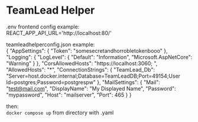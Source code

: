 # TeamLead Helper

.env frontend config example:<br>
REACT_APP_API_URL='http://localhost:80/'

teamleadhelperconfig.json example:<br>
{
  "AppSettings": {
    "Token": "somesecretandhorrobletokenbooo"
  },
  "Logging": {
    "LogLevel": {
      "Default": "Information",
      "Microsoft.AspNetCore": "Warning"
    }
  },
  "CorsAllowedHosts": "https://localhost:3060; ",
  "AllowedHosts": "*",
  "ConnectionStrings": { "TeamLead_Db": "Server=host.docker.internal;Database=TeamLeadDB;Port=49154;User Id=postgres;Password=postgrespw" },
  "MailSettings": {
    "Mail": "test@mail.com",
    "DisplayName": "My Displayed Name",
    "Password": "mypassword",
    "Host": "mailserver",
    "Port": 465
  }
}<br>


then:<br>
`docker compose up` from directory with .yaml<br>
